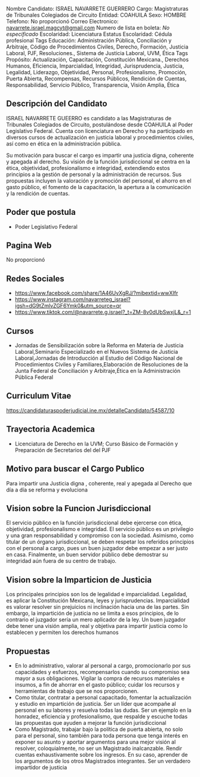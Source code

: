 Nombre Candidato: ISRAEL NAVARRETE GUERRERO
Cargo: Magistraturas de Tribunales Colegiados de Circuito
Entidad: COAHUILA
Sexo: HOMBRE
Telefono: No proporcionó
Correo Electronico: navarrete.israel.magcyt@gmail.com
Numero de lista en boleta: *No especificado*
Escolaridad: Licenciatura
Estatus Escolaridad: Cédula profesional
Tags Educación: Administración Pública, Conciliación y Arbitraje, Código de Procedimientos Civiles, Derecho, Formación, Justicia Laboral, PJF, Resoluciones., Sistema de Justicia Laboral, UVM, Ética
Tags Propósito: Actualización, Capacitación, Constitución Mexicana., Derechos Humanos, Eficiencia, Imparcialidad, Integridad, Jurisprudencia, Justicia, Legalidad, Liderazgo, Objetividad, Personal, Profesionalismo, Promoción, Puerta Abierta, Recompensas, Recursos Públicos, Rendición de Cuentas, Responsabilidad, Servicio Público, Transparencia, Visión Amplia, Ética


## Descripción del Candidato 

ISRAEL NAVARRETE GUEERRO es candidato a las Magistraturas de Tribunales Colegiados de Circuito, postulándose desde COAHUILA al Poder Legislativo Federal. Cuenta con licenciatura en Derecho y ha participado en diversos cursos de actualización en justicia laboral y procedimientos civiles, así como en ética en la administración pública.

Su motivación para buscar el cargo es impartir una justicia digna, coherente y apegada al derecho. Su visión de la función jurisdiccional se centra en la ética, objetividad, profesionalismo e integridad, extendiendo estos principios a la gestión de personal y la administración de recursos. Sus propuestas incluyen la valoración y promoción del personal, el ahorro en el gasto público, el fomento de la capacitación, la apertura a la comunicación y la rendición de cuentas.


## Poder que postula

- Poder Legislativo Federal


## Pagina Web

No proporcionó


## Redes Sociales

- https://www.facebook.com/share/1A46UvXgRJ/?mibextid=wwXIfr
- https://www.instagram.com/navarreteg_israel?igsh=dG9tZmlvZGF6Ymk0&utm_source=qr
- https://www.tiktok.com/@navarrete.g.israel?_t=ZM-8v0dUbSwxjL&_r=1


## Cursos

- Jornadas de Sensibilización sobre la Reforma en Materia de Justicia Laboral,Seminario Especializado en el Nuevos Sistema de Justicia Laboral,Jornadas de Introducción al Estudio del Código Nacional de Procedimientos Civiles y Familiares,Elaboración de Resoluciones de la Junta Federal de Conciliación y Arbitraje,Ética en la Administración Pública Federal


## Curriculum Vitae

https://candidaturaspoderjudicial.ine.mx/detalleCandidato/54587/10


## Trayectoria Academica

- Licenciatura de Derecho en la UVM; Curso Básico de Formación y Preparación de Secretarios del del PJF


## Motivo para buscar el Cargo Publico

Para impartir una Justicia digna , coherente, real y apegada al Derecho que día a día se reforma y evoluciona


## Vision sobre la Funcion Jurisdiccional

El servicio público en la función jurisdiccional debe ejercerse con ética, objetividad, profesionalismo e integridad. El servicio público es un privilegio y una gran responsabilidad y compromiso con la sociedad. Asimismo, como titular de un órgano jurisdiccional, se deben respetar los referidos principios con el personal a cargo, pues un buen juzgador debe empezar a ser justo en casa. Finalmente, un buen servidor público debe demostrar su integridad aún fuera de su centro de trabajo.


## Vision sobre la Imparticion de Justicia

Los principales principios son los de legalidad e imparcialidad. Legalidad, es aplicar la Constitución Mexicana, leyes y jurisprudencias. Imparcialidad es valorar resolver sin prejuicios ni inclinación hacia una de las partes. Sin embargo, la impartición de justicia no se limita a esos principios, de lo contrario el juzgador sería un mero aplicador de la ley. Un buen juzgador debe tener una visión amplia, real y objetiva para impartir justicia como lo establecen y permiten los derechos humanos


## Propuestas

- En lo administrativo, valorar al personal a cargo, promocionarlo por sus capacidades y esfuerzos, recompensarlos cuando su compromiso sea mayor a sus obligaciones. Vigilar la compra de recursos materiales e insumos, a fin de ahorrar en el gasto público; cuidar los recursos y herramientas de trabajo que se nos proporcionen.
- Como titular, contratar a personal capacitado, fomentar la actualización y estudio en impartición de justicia. Ser un líder que acompañe al personal en su labores y resuelva todas las dudas. Ser un ejemplo en la honradez, eficiencia y profesionalismo, que respalde y escuche todas las propuestas que ayuden a mejorar la función jurisdiccional
- Como Magistrado, trabajar bajo la política de puerta abierta, no solo para el personal, sino también para toda persona que tenga interés en exponer su asunto y aportar argumentos para una mejor visión al resolver, coloquialmente, no ser un Magistrado inalcanzable. Rendir cuentas exhaustivamente sobre los ingresos. En su caso, aprender de los argumentos de los otros Magistrados integrantes. Ser un verdadero impartidor de justicia


